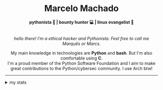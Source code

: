 <h1 align="center"> Marcelo Machado </h1> <!-- <img src="https://tryhackme-badges.s3.amazonaws.com/mmaachado.png" alt="TryHackMe"> -->
    
<div align="center">
<b>pythonista 🐍 | bounty hunter 💻 | linux evangelist 🐧</b>
<br>
<br>

<i>hello there! I'm a ethical hacker and Pythonista. Feel free to call me Marquês or Marcs.</i>

<p>

My main knowledge in technologies are **Python** and **bash**. But I'm also comfortable using **C**. <br/>
I'm a proud member of the Python Software Foundation and I aim to make great contributions to the Python/cybersec community. I use Arch btw!
</p>

</div>

---

<details closed>    
<summary>my stats</summary>

<!--START_SECTION:waka-->
**I'm an Early 🐤** 

```text
🌞 Morning    47 commits     ███░░░░░░░░░░░░░░░░░░░░░░   15.21% 
🌆 Daytime    123 commits    ██████████░░░░░░░░░░░░░░░   39.81% 
🌃 Evening    128 commits    ██████████░░░░░░░░░░░░░░░   41.42% 
🌙 Night      11 commits     █░░░░░░░░░░░░░░░░░░░░░░░░   3.56%

```


📊 **This Week I Spent My Time On** 

```text
⌚︎ Time Zone: America/Sao_Paulo

💬 Programming Languages: 
Markdown                 2 hrs 52 mins       ███████████████░░░░░░░░░░   60.58% 
Docker                   29 mins             ██░░░░░░░░░░░░░░░░░░░░░░░   10.34% 
Bash                     19 mins             █░░░░░░░░░░░░░░░░░░░░░░░░   7.0% 
YAML                     19 mins             █░░░░░░░░░░░░░░░░░░░░░░░░   6.67% 
JSON                     10 mins             █░░░░░░░░░░░░░░░░░░░░░░░░   3.72%

🔥 Editors: 
Obsidian                 2 hrs 50 mins       ███████████████░░░░░░░░░░   59.69% 
VS Code                  1 hr 54 mins        ██████████░░░░░░░░░░░░░░░   40.31%

💻 Operating System: 
Linux                    2 hrs 40 mins       ██████████████░░░░░░░░░░░   56.32% 
Windows                  2 hrs 4 mins        ███████████░░░░░░░░░░░░░░   43.68%

```


 Last Updated on 18/06/2025
<!--END_SECTION:waka-->

<!-- <div>
        <a target="_blank" rel="noopener noreferrer" href="https://github.com/mmaachado?tab=repositories"><img src="https://github-readme-stats.vercel.app/api/top-langs/?username=mmaachado&hide=html,css,swift,ruby&langs_count=6&hide_border=true&layout=compact&show_icons=true&line_height=10&theme=transparent&title_color=4a86d1&custom_title=favourite%20languages"
       alt="most used languages" align="right"></a>
     <a target="_blank" rel="noopener noreferrer" href="https://wakatime.com/@mmachado"><img width="400rem" src="https://github-readme-stats.vercel.app/api/wakatime?username=mmachado&theme=transparent&hide_border=true&hide=markdown,html,css,text,other,yaml,json,prolog,dart,docker,xml,gitconfig,TSQL&hide_title=true&line_height=50&langs_count=4&layout=default" alt="wakatime stats" align="left" /></a> 
        

</div>

 <img src="https://raw.githubusercontent.com/MicaelliMedeiros/micaellimedeiros/master/image/computer-illustration.png" min-width="400px" max-width="400px" width="400px" align="right" alt="computer-illustration.png"> -->
<!-- [![Buy me a coffee](https://img.shields.io/badge/Buy%20Me%20a%20Coffee-ffdd00?style=for-the-badge&logo=buy-me-a-coffee&logoColor=black)](https://www.buymeacoffee.com/anticodingclub) -->

</details>
